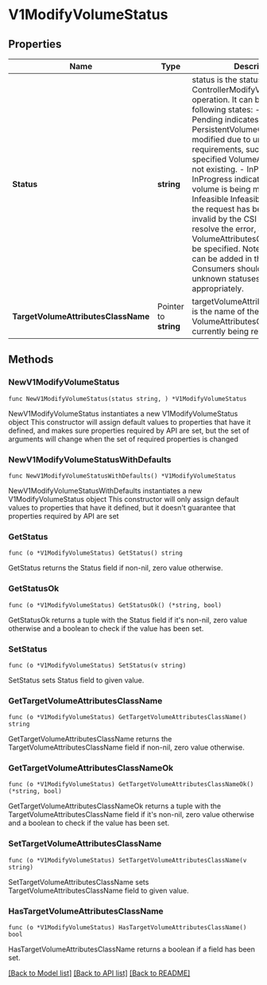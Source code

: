 # V1ModifyVolumeStatus

## Properties

Name | Type | Description | Notes
------------ | ------------- | ------------- | -------------
**Status** | **string** | status is the status of the ControllerModifyVolume operation. It can be in any of following states:  - Pending    Pending indicates that the PersistentVolumeClaim cannot be modified due to unmet requirements, such as    the specified VolumeAttributesClass not existing.  - InProgress    InProgress indicates that the volume is being modified.  - Infeasible   Infeasible indicates that the request has been rejected as invalid by the CSI driver. To    resolve the error, a valid VolumeAttributesClass needs to be specified. Note: New statuses can be added in the future. Consumers should check for unknown statuses and fail appropriately. | 
**TargetVolumeAttributesClassName** | Pointer to **string** | targetVolumeAttributesClassName is the name of the VolumeAttributesClass the PVC currently being reconciled | [optional] 

## Methods

### NewV1ModifyVolumeStatus

`func NewV1ModifyVolumeStatus(status string, ) *V1ModifyVolumeStatus`

NewV1ModifyVolumeStatus instantiates a new V1ModifyVolumeStatus object
This constructor will assign default values to properties that have it defined,
and makes sure properties required by API are set, but the set of arguments
will change when the set of required properties is changed

### NewV1ModifyVolumeStatusWithDefaults

`func NewV1ModifyVolumeStatusWithDefaults() *V1ModifyVolumeStatus`

NewV1ModifyVolumeStatusWithDefaults instantiates a new V1ModifyVolumeStatus object
This constructor will only assign default values to properties that have it defined,
but it doesn't guarantee that properties required by API are set

### GetStatus

`func (o *V1ModifyVolumeStatus) GetStatus() string`

GetStatus returns the Status field if non-nil, zero value otherwise.

### GetStatusOk

`func (o *V1ModifyVolumeStatus) GetStatusOk() (*string, bool)`

GetStatusOk returns a tuple with the Status field if it's non-nil, zero value otherwise
and a boolean to check if the value has been set.

### SetStatus

`func (o *V1ModifyVolumeStatus) SetStatus(v string)`

SetStatus sets Status field to given value.


### GetTargetVolumeAttributesClassName

`func (o *V1ModifyVolumeStatus) GetTargetVolumeAttributesClassName() string`

GetTargetVolumeAttributesClassName returns the TargetVolumeAttributesClassName field if non-nil, zero value otherwise.

### GetTargetVolumeAttributesClassNameOk

`func (o *V1ModifyVolumeStatus) GetTargetVolumeAttributesClassNameOk() (*string, bool)`

GetTargetVolumeAttributesClassNameOk returns a tuple with the TargetVolumeAttributesClassName field if it's non-nil, zero value otherwise
and a boolean to check if the value has been set.

### SetTargetVolumeAttributesClassName

`func (o *V1ModifyVolumeStatus) SetTargetVolumeAttributesClassName(v string)`

SetTargetVolumeAttributesClassName sets TargetVolumeAttributesClassName field to given value.

### HasTargetVolumeAttributesClassName

`func (o *V1ModifyVolumeStatus) HasTargetVolumeAttributesClassName() bool`

HasTargetVolumeAttributesClassName returns a boolean if a field has been set.


[[Back to Model list]](../README.md#documentation-for-models) [[Back to API list]](../README.md#documentation-for-api-endpoints) [[Back to README]](../README.md)


